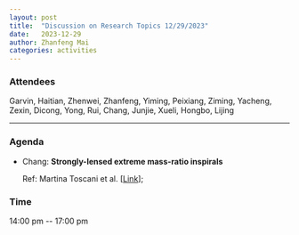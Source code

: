 ```yaml
---
layout: post
title:  "Discussion on Research Topics 12/29/2023"
date:   2023-12-29
author: Zhanfeng Mai
categories: activities
---
```



### Attendees

Garvin, Haitian, Zhenwei, Zhanfeng, Yiming, Peixiang, Ziming, Yacheng, Zexin, Dicong, Yong, Rui, Chang, Junjie, Xueli, Hongbo, Lijing

---

### Agenda


- Chang: **Strongly-lensed extreme mass-ratio inspirals**

  Ref: Martina Toscani et al. [[Link](https://arxiv.org/pdf/2307.06722.pdf)]; 
      
     
       
  
       
  
       

          
### Time

14:00 pm -- 17:00 pm
